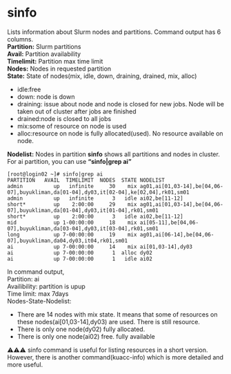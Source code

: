 # sinfo

Lists information about Slurm nodes and partitions. Command output has 6 columns.<br>
**Partition:** Slurm partitions<br>
**Avail:** Partition availability<br>
**Timelimit:** Partition max time limit<br>
**Nodes:** Nodes in requested partition<br>
**State:** State of nodes(mix, idle, down, draining, drained, mix, alloc)<br>
- idle:free
- down: node is down
- draining: issue about node and node is closed for new jobs. Node will be taken out of cluster after jobs are finished
- drained:node is closed to all jobs
- mix:some of resource on node is used
- alloc:resource on node is fully allocated(used). No resource available on node.

**Nodelist:** Nodes in partition
**sinfo** shows all partitions and nodes in cluster. For ai partition, you can use **“sinfo|grep ai”**

```
[root@login02 ~]# sinfo|grep ai
PARTITION   AVAIL  TIMELIMIT  NODES  STATE NODELIST
admin          up   infinite     30    mix ag01,ai[01,03-14],be[04,06-07],buyukliman,da[01-04],dy03,it[02-04],ke[02,04],rk01,sm01
admin          up   infinite      3   idle ai02,be[11-12]
short*         up    2:00:00     29    mix ag01,ai[01,03-14],be[04,06-07],buyukliman,da[01-04],dy03,it[01-04],rk01,sm01
short*         up    2:00:00      3   idle ai02,be[11-12]
mid            up 1-00:00:00     18    mix ai[05-11],be[04,06-07],buyukliman,da[03-04],dy03,it[03-04],rk01,sm01
long           up 7-00:00:00     19    mix ag01,ai[06-14],be[04,06-07],buyukliman,da04,dy03,it04,rk01,sm01
ai             up 7-00:00:00     14    mix ai[01,03-14],dy03
ai             up 7-00:00:00      1  alloc dy02
ai             up 7-00:00:00      1   idle ai02
```

In command output,<br>
Partition: ai<br>
Availibility: partition is upup<br>
Time limit: max 7days<br>
Nodes-State-Nodelist:<br>
- There are 14 nodes with mix state. It means that some of resources on these nodes(ai[01,03-14],dy03) are used. There is still resource.
- There is only one node(dy02) fully allocated.
- There is only one node(ai02) free. fully available

⚠️⚠️⚠️ sinfo command is useful for listing resources in a short version. However, there is another command(kuacc-info) which is more detailed and more useful.
